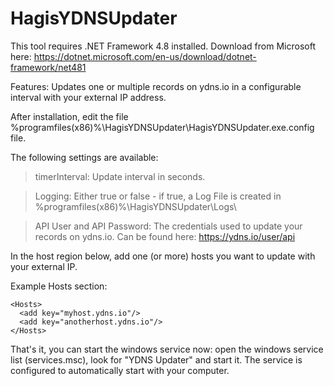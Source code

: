 # HagisYDNSUpdater

This tool requires .NET Framework 4.8 installed. Download from Microsoft here: https://dotnet.microsoft.com/en-us/download/dotnet-framework/net481

Features: Updates one or multiple records on ydns.io in a configurable interval with your external IP address.

After installation, edit the file %programfiles(x86)%\HagisYDNSUpdater\HagisYDNSUpdater.exe.config file.

The following settings are available:

> timerInterval: Update interval in seconds.

> Logging: Either true or false - if true, a Log File is created in %programfiles(x86)%\HagisYDNSUpdater\Logs\

> API User and API Password: The credentials used to update your records on ydns.io. Can be found here: https://ydns.io/user/api

In the host region below, add one (or more) hosts you want to update with your external IP.

Example Hosts section: 

    <Hosts>
      <add key="myhost.ydns.io"/>
      <add key="anotherhost.ydns.io"/>
    </Hosts>

That's it, you can start the windows service now: open the windows service list (services.msc), look for "YDNS Updater" and start it.
The service is configured to automatically start with your computer.
